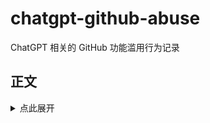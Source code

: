 # chatgpt-github-abuse

ChatGPT 相关的 GitHub 功能滥用行为记录

## 正文

<details>
<summary>点此展开</summary>

`~`符号表示同上

|账号 Account |行为 Event |链接 Links|
|:--|:--|:--|
|[@zerobyw](https://github.com/zerobyw)|在acheong08/ChatGPT的issues投放账号广告|https://github.com/acheong08/ChatGPT/issues/1114|
|[@chargpt-user](https://github.com/chargpt-user)|~|https://github.com/acheong08/ChatGPT/issues/1150 <br> https://github.com/acheong08/ChatGPT/issues/1180|
|[@Maikefee](https://github.com/Maikefee)|~|https://github.com/acheong08/ChatGPT/issues/1380|
|[@hi-zhaoyeqing](https://github.com/hi-zhaoyeqing)|在数百个仓库issues投放AI网站广告|https://github.com/acheong08/ChatGPT/issues/1394 <br> https://github.com/acheong08/ChatGPT/issues/1395 <br> https://github.com/mouredev/Hello-Python/issues/17 <br> https://github.com/mouredev/Hello-Python/issues/16 <br> https://github.com/wong2/chatgpt-google-extension/issues/376 <br> https://github.com/ml-tooling/best-of-ml-python/issues/254 <br> https://github.com/transitive-bullshit/chatgpt-api/issues/578 <br> https://github.com/mckaywrigley/chatbot-ui/issues/785 <br> https://github.com/tw93/Pake/issues/449 <br> https://github.com/afatcoder/LeetcodeTop/issues/63 <br> https://github.com/openai/chatgpt-retrieval-plugin/issues/288 <br> https://github.com/goldfishh/chatgpt-tool-hub/issues/58 <br> https://github.com/Denis2054/Transformers-for-NLP-2nd-Edition/issues/6 <br> https://github.com/GPTGenius/chatgpt-vercel/issues/73 <br> https://github.com/j178/chatgpt/issues/72 <br> https://github.com/voidful/awesome-chatgpt-dataset/issues/1 <br> https://github.com/ZohaibAhmed/ChatGPT-Google/issues/6 <br> https://github.com/gridaco/assistant/issues/220 <br> https://github.com/RockChinQ/QChatGPT/issues/485 <br> (以上仅为部分链接)|

</details>
